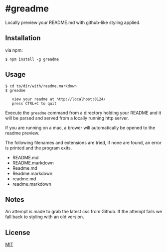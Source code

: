 #greadme
===========

Locally preview your README.md with github-like styling applied.

## Installation

via npm:

    $ npm install -g greadme

## Usage

    $ cd to/dir/with/readme.markdown
    $ greadme

       view your readme at http://localhost:8124/
       press CTRL+C to quit

Execute the `greadme` command from a directory holding your README and it will be parsed and served from a locally running http server.

If you are running on a mac, a brower will automatically be opened to the readme preview.

The following filenames and extensions are tried, if none are found, an error is printed and the program exits.

  - README.md
  - README.markdown
  - Readme.md
  - Readme.markdown
  - readme.md
  - readme.markdown

## Notes

An attempt is made to grab the latest css from Github. If the attempt fails we fall back to styling with an old version.

## License

[MIT](https://github.com/aheckmann/greadme/blob/master/LICENSE)
